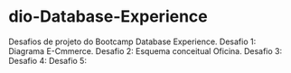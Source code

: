 # dio-Database-Experience
Desafios de projeto do Bootcamp Database Experience.
Desafio 1: Diagrama E-Cmmerce.
Desafio 2: Esquema conceitual Oficina.
Desafio 3: 
Desafio 4:
Desafio 5: 
